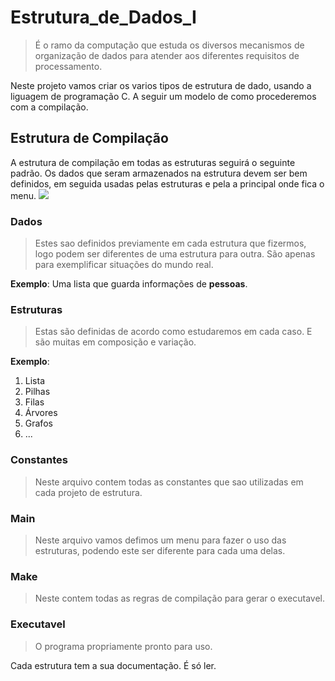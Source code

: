 # Estrutura_de_Dados_I
 > É o ramo da computação que estuda os diversos mecanismos de organização de dados para atender aos diferentes requisitos de processamento.

Neste projeto vamos criar os varios tipos de estrutura de dado, usando a liguagem de programação C. A seguir um modelo de como procederemos com a compilação.

## Estrutura de Compilação
A estrutura de compilação em todas as estruturas seguirá o seguinte padrão. Os dados que seram armazenados na estrutura devem ser bem definidos, em seguida usadas pelas estruturas e pela a principal onde fica o menu.
<img src="../Estrutura_de_Dados_I/doc_images/estrutura_de_compilacao.png"></img>

### Dados
> Estes sao definidos previamente em cada estrutura que fizermos, logo podem ser diferentes de uma estrutura para outra. São apenas para exemplificar situações do mundo real.

__Exemplo__: Uma lista que guarda informações de **pessoas**.

### Estruturas
> Estas são definidas de acordo como estudaremos em cada caso. E são muitas em composição e variação.

__Exemplo__: 
1. Lista
2. Pilhas
3. Filas
4. Árvores
5. Grafos
6. ...

### Constantes
> Neste arquivo contem todas as constantes que sao utilizadas em cada projeto de estrutura.

### Main
> Neste arquivo vamos defimos um menu para fazer o uso das estruturas, podendo este ser diferente para cada uma delas.

### Make
> Neste contem todas as regras de compilação para gerar o executavel.

### Executavel
> O programa propriamente pronto para uso.

Cada estrutura tem a sua documentação. É só ler.